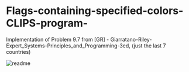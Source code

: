 # Flags-containing-specified-colors-CLIPS-program-

Implementation of Problem 9.7 from [GR] - Giarratano-Riley-Expert_Systems-Principles_and_Programming-3ed, (just the last 7 countries)

![readme](https://user-images.githubusercontent.com/84006907/211321559-5f106c9a-200d-4e81-9523-20eae241f90a.JPG)

